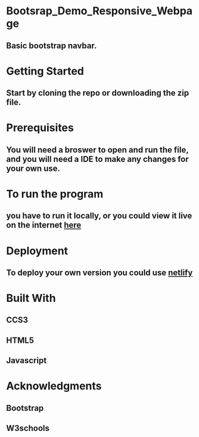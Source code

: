 # Bootsrap_Demo_Responsive_Webpage
## Basic bootstrap navbar.

# Getting Started
## Start by cloning the repo or downloading the zip file.

# Prerequisites
## You will need a broswer to open and run the file, and you will need a IDE to make any changes for your own use.

# To run the program
## you have to run it locally, or you could view it live on the internet [here](https://bootstrapnavbar.netlify.app)

# Deployment
## To deploy your own version you could use [netlify](https://app.netlify.com)

# Built With
## CCS3
## HTML5
## Javascript

# Acknowledgments
## Bootstrap
## W3schools
